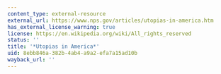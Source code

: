 ```yaml
---
content_type: external-resource
external_url: https://www.nps.gov/articles/utopias-in-america.htm
has_external_license_warning: true
license: https://en.wikipedia.org/wiki/All_rights_reserved
status: ''
title: '*Utopias in America*'
uid: 8ebb846a-382b-4ab4-a9a2-efa7a15ad10b
wayback_url: ''
---
```

